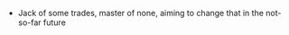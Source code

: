 - Jack of some trades, master of none, aiming to change that in the not-so-far future

<!---
RC-Erik/RC-Erik is a ✨ special ✨ repository because its `README.md` (this file) appears on your GitHub profile.
You can click the Preview link to take a look at your changes.
--->
